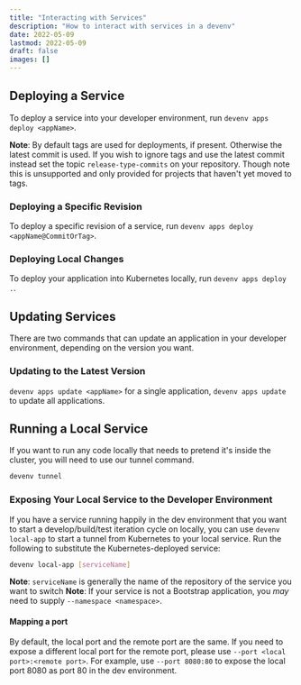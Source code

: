 ```yaml
---
title: "Interacting with Services"
description: "How to interact with services in a devenv"
date: 2022-05-09
lastmod: 2022-05-09
draft: false
images: []
---
```


## Deploying a Service

To deploy a service into your developer environment, run `devenv apps deploy <appName>`.

**Note**: By default tags are used for deployments, if present. Otherwise the latest commit is used. If you wish to ignore tags and use the latest commit instead set the topic `release-type-commits` on your repository. Though note this is unsupported and only provided for projects that haven't yet moved to tags.

### Deploying a Specific Revision

To deploy a specific revision of a service, run `devenv apps deploy <appName@CommitOrTag>`.

### Deploying Local Changes

To deploy your application into Kubernetes locally, run `devenv apps deploy .`.

## Updating Services

There are two commands that can update an application in your developer environment, depending on the version you want.

### Updating to the Latest Version

`devenv apps update <appName>` for a single application, `devenv apps update` to update all applications.

## Running a Local Service

If you want to run any code locally that needs to pretend it's inside the cluster, you will need to
use our tunnel command.

```bash
devenv tunnel
```

### Exposing Your Local Service to the Developer Environment

If you have a service running happily in the dev environment that you want to start a
develop/build/test iteration cycle on locally, you can use `devenv local-app` to start a tunnel
from Kubernetes to your local service. Run the following to substitute the Kubernetes-deployed service:

```bash
devenv local-app [serviceName]
```

**Note**: `serviceName` is generally the name of the repository of the service you want to switch
**Note**: If your service is not a Bootstrap application, you _may_ need to supply `--namespace <namespace>`.

#### Mapping a port

By default, the local port and the remote port are the same. If you need to expose a different local port for the remote port, please use `--port <local port>:<remote port>`. For example, use `--port 8080:80` to expose the local port 8080 as port 80 in the dev environment.
